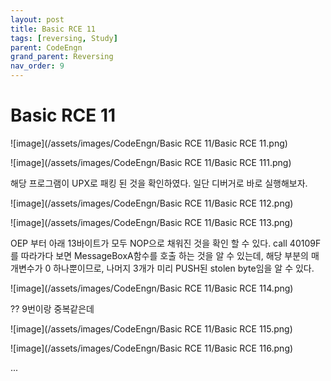```yaml
---
layout: post
title: Basic RCE 11
tags: [reversing, Study]
parent: CodeEngn
grand_parent: Reversing
nav_order: 9
---
```


# Basic RCE 11

![image](/assets/images/CodeEngn/Basic RCE 11/Basic RCE 11.png)

![image](/assets/images/CodeEngn/Basic RCE 11/Basic RCE 111.png)

해당 프로그램이 UPX로 패킹 된 것을 확인하였다. 일단 디버거로 바로 실행해보자.

![image](/assets/images/CodeEngn/Basic RCE 11/Basic RCE 112.png)

![image](/assets/images/CodeEngn/Basic RCE 11/Basic RCE 113.png)

OEP 부터 아래 13바이트가 모두 NOP으로 채워진 것을 확인 할 수 있다.  call 40109F를 따라가다 보면 MessageBoxA함수를 호출 하는 것을 알 수 있는데, 해당 부분의 매개변수가 0 하나뿐이므로, 나머지 3개가 미리 PUSH된 stolen byte임을 알 수 있다.

![image](/assets/images/CodeEngn/Basic RCE 11/Basic RCE 114.png)

?? 9번이랑 중복같은데

![image](/assets/images/CodeEngn/Basic RCE 11/Basic RCE 115.png)

![image](/assets/images/CodeEngn/Basic RCE 11/Basic RCE 116.png)

...